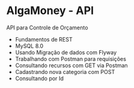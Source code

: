 # AlgaMoney - API
API para Controle de Orçamento

 - Fundamentos de REST
 - MySQL 8.0
 - Usando Migração de dados com Flyway
 - Trabalhando com Postman para requisições
 - Consultando recursos com GET via Postman
 - Cadastrando nova categoria com POST
 - Consultando por Id
